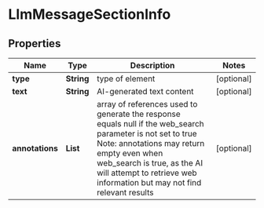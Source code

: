 # LlmMessageSectionInfo


## Properties

| Name | Type | Description | Notes |
|------------ | ------------- | ------------- | -------------|
**type** | **String** | type of element |[optional]|
**text** | **String** | AI-generated text content |[optional]|
**annotations** | **List<AnnotationInfo>** | array of references used to generate the response<br>equals null if the web_search parameter is not set to true<br>Note: annotations may return empty even when web_search is true, as the AI will attempt to retrieve web information but may not find relevant results |[optional]|